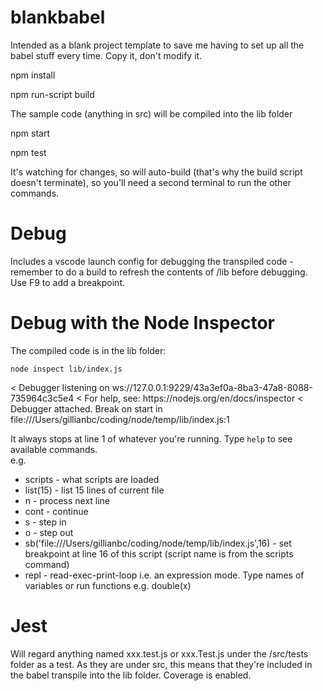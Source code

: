 # blankbabel

Intended as a blank project template to save me having to set up all the babel stuff every time.  Copy it, don't modify it.

npm install

npm run-script build

The sample code (anything in src) will be compiled into the lib folder

npm start

npm test

It's watching for changes, so will auto-build (that's why the build script doesn't terminate), so you'll need a second terminal to run the other commands.

# Debug
Includes a vscode launch config for debugging the transpiled code - remember to do a build to refresh the contents of /lib before debugging.
Use F9 to add a breakpoint.

# Debug with the Node Inspector
The compiled code is in the lib folder:

```node inspect lib/index.js```

<p>
< Debugger listening on ws://127.0.0.1:9229/43a3ef0a-8ba3-47a8-8088-735964c3c5e4
< For help, see: https://nodejs.org/en/docs/inspector
< Debugger attached.
Break on start in file:///Users/gillianbc/coding/node/temp/lib/index.js:1
</p>

It always stops at line 1 of whatever you're running.
Type ```help``` to see available commands.  
e.g. 
- scripts - what scripts are loaded
- list(15) - list 15 lines of current file
- n - process next line
- cont - continue
- s - step in
- o - step out
- sb('file:///Users/gillianbc/coding/node/temp/lib/index.js',16) - set breakpoint at line 16 of this script (script name is from the scripts command)
- repl - read-exec-print-loop i.e. an expression mode.  Type names of variables or run functions e.g. double(x)


# Jest
Will regard anything named xxx.test.js or xxx.Test.js under the /src/tests folder as a test.  As they are under src, this means that they're included in the babel transpile into the lib folder.  Coverage is enabled.


